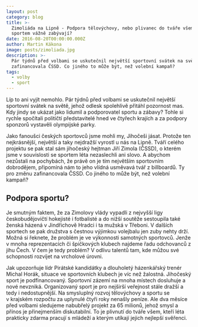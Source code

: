 ```yaml
---
layout: post
category: blog
title: >-
  Zimoliáda na Lipně - Podpora tělovýchovy, nebo plivanec do tváře všem, kdo se
  sportem vážně zabývají?
date: 2016-08-20T00:00:00.000Z
author: Martin Kákona
image: posts/zimoliada.jpg
description: >-
  Pár týdnů před volbami se uskutečnil největší sportovní svátek na světě, který
  zafinancovala ČSSD. Co jiného to může být, než volební kampaň?
tags:
  - volby
  - sport
---
```


Líp to ani vyjít nemohlo.
Pár týdnů před volbami se uskutečnil největší sportovní svátek na světě, jehož odlesk spolehlivě přitáhl pozornost mas.
Kdy jindy se ukázat jako lidumil a podporovatel sportu a zábavy? Tohle si rychle spočítali političtí představitelé hned ve čtyřech krajích a za podpory sponzorů vystavěli olympijské parky.

Jako fanoušci českých sportovců jsme mohli my, Jihočeši jásat. Protože ten nejkrásnější, největší a taky nejdražší vyrostl u nás na Lipně. Tváří celého projektu se pak stal sám jihočeský hejtman Jiří Zimola (ČSSD), o kterém jsme v souvislosti se sportem léta nezaslechli ani slovo.
A abychom nezůstali na pochybách, že právě on je tím největším sportovním dobrodějem, připomíná nám to jeho vlídná usměvavá tvář z billboardů.
Ty pro změnu zafinancovala ČSSD. Co jiného to může být, než volební kampaň?

## Podpora sportu?

Je smutným faktem, že za Zimolovy vlády vypadli z nejvyšší ligy českobudějovičtí hokejisté i fotbalisté a do nižší soutěže sestoupila také ženská házená v Jindřichově Hradci i ta mužská v Třeboni.
V dalších sportech se pak družstva s čestnou výjimkou volejbalu jen zuby nehty drží.
Možná si řeknete, že problém je ve výkonnosti samotných sportovců.
Jenže v mnoha reprezentacích či špičkových klubech najdeme řadu odchovanců z jihu Čech.
V čem je tedy problém?
V odlivu talentů tam, kde můžou své schopnosti rozvíjet na vrcholové úrovni.

Jak upozorňuje lídr Pirátské kandidátky a dlouholetý házenkářský trenér Michal Horák, situace ve sportovních klubech je víc než žalostná.
Jihočeský sport je podfinancovaný.
Sportovní zázemí na mnoha místech dosluhuje a nové nevzniká.
Organizovaný sport je pro nejširší veřejnost stále dražší a tedy i nedostupnější.
Na smysluplný rozvoj tělovýchovy a sportu se v krajském rozpočtu za uplynulé čtyři roky nenašly peníze. Ale dva měsíce před volbami sledujeme nabubřelý projekt za 65 milionů, jehož smysl a přínos je přinejmenším diskutabilní.
To je plivnutí do tváře všem, kteří léta prakticky zdarma pracují s mládeží a kterým utíkají jejich nejlepší svěřenci.



